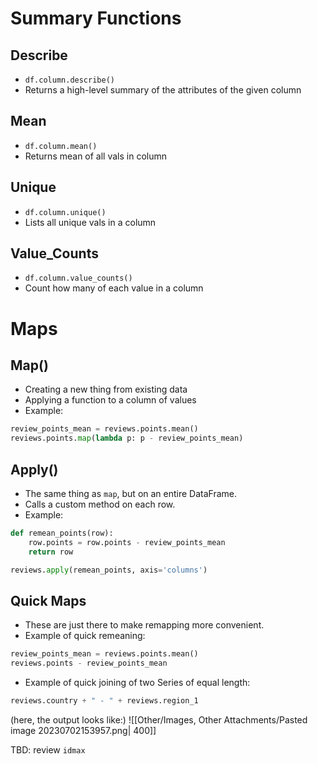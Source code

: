 # Summary Functions
## Describe
- `df.column.describe()`
- Returns a high-level summary of the attributes of the given column
## Mean
- `df.column.mean()`
- Returns mean of all vals in column
## Unique
- `df.column.unique()`
- Lists all unique vals in a column
## Value_Counts
- `df.column.value_counts()`
- Count how many of each value in a column
# Maps
## Map()
- Creating a new thing from existing data
- Applying a function to a column of values
- Example:
```python
review_points_mean = reviews.points.mean()
reviews.points.map(lambda p: p - review_points_mean)
```
## Apply()
- The same thing as `map`, but on an entire DataFrame.
- Calls a custom method on each row.
- Example:
```python
def remean_points(row):
    row.points = row.points - review_points_mean
    return row

reviews.apply(remean_points, axis='columns')
```
## Quick Maps
- These are just there to make remapping more convenient.
- Example of quick remeaning:
```python
review_points_mean = reviews.points.mean()
reviews.points - review_points_mean
```
- Example of quick joining of two Series of equal length:
```python
reviews.country + " - " + reviews.region_1
```
(here, the output looks like:)
![[Other/Images, Other Attachments/Pasted image 20230702153957.png| 400]]


TBD: review `idmax`